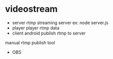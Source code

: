 # videostream

- server
  rtmp streaming server
  ex: node server.js
- player
  player rtmp data
- client
  android publish rtmp to server 

manual rtmp publish tool
  * OBS
